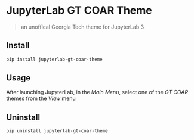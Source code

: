 # JupyterLab GT COAR Theme

> an unoffical Georgia Tech theme for JupyterLab 3

## Install

```bash
pip install jupyterlab-gt-coar-theme
```

## Usage

After launching JupyterLab, in the _Main Menu_, select one of the _GT COAR_ themes from
the _View_ menu

## Uninstall

```bash
pip uninstall jupyterlab-gt-coar-theme
```
